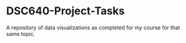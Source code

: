 # DSC640-Project-Tasks
A repository of data visualizations as completed for my course for that same topic.
